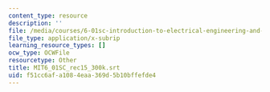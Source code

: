```yaml
---
content_type: resource
description: ''
file: /media/courses/6-01sc-introduction-to-electrical-engineering-and-computer-science-i-spring-2011/f51cc6afa1084eaa369d5b10bffefde4_MIT6_01SC_rec15_300k.srt
file_type: application/x-subrip
learning_resource_types: []
ocw_type: OCWFile
resourcetype: Other
title: MIT6_01SC_rec15_300k.srt
uid: f51cc6af-a108-4eaa-369d-5b10bffefde4
---
```

